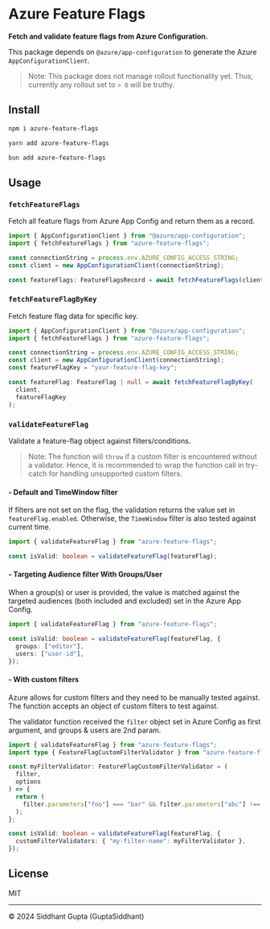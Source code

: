 # Azure Feature Flags

**Fetch and validate feature flags from Azure Configuration.**

This package depends on `@azure/app-configuration` to generate the Azure `AppConfigurationClient`.

> Note: This package does not manage rollout functionality yet. Thus, currently any rollout set to `> 0` will be truthy.

## Install

```sh
npm i azure-feature-flags
```

```sh
yarn add azure-feature-flags
```

```sh
bun add azure-feature-flags
```

## Usage

### `fetchFeatureFlags`

Fetch all feature flags from Azure App Config and return them as a record.

```ts
import { AppConfigurationClient } from "@azure/app-configuration";
import { fetchFeatureFlags } from "azure-feature-flags";

const connectionString = process.env.AZURE_CONFIG_ACCESS_STRING;
const client = new AppConfigurationClient(connectionString);

const featureFlags: FeatureFlagsRecord = await fetchFeatureFlags(client);
```

### `fetchFeatureFlagByKey`

Fetch feature flag data for specific key.

```ts
import { AppConfigurationClient } from "@azure/app-configuration";
import { fetchFeatureFlags } from "azure-feature-flags";

const connectionString = process.env.AZURE_CONFIG_ACCESS_STRING;
const client = new AppConfigurationClient(connectionString);
const featureFlagKey = "your-feature-flag-key";

const featureFlag: FeatureFlag | null = await fetchFeatureFlagByKey(
  client,
  featureFlagKey
);
```

### `validateFeatureFlag`

Validate a feature-flag object against filters/conditions.

> Note: The function will `throw` if a custom filter is encountered without a validator. Hence, it is recommended to wrap the function call in try-catch for handling unsupported custom filters.

#### - Default and TimeWindow filter

If filters are not set on the flag, the validation returns the value set in `featureFlag.enabled`. Otherwise, the `TimeWindow` filter is also tested against current time.

```ts
import { validateFeatureFlag } from "azure-feature-flags";

const isValid: boolean = validateFeatureFlag(featureFlag);
```

#### - Targeting Audience filter With Groups/User

When a group(s) or user is provided, the value is matched against the targeted audiences (both included and excluded) set in the Azure App Config.

```ts
import { validateFeatureFlag } from "azure-feature-flags";

const isValid: boolean = validateFeatureFlag(featureFlag, {
  groups: ["editor"],
  users: ["user-id"],
});
```

#### - With custom filters

Azure allows for custom filters and they need to be manually tested against. The function accepts an object of custom filters to test against.

The validator function received the `filter` object set in Azure Config as first argument, and groups & users are 2nd param.

```ts
import { validateFeatureFlag } from "azure-feature-flags";
import type { FeatureFlagCustomFilterValidator } from "azure-feature-flags";

const myFilterValidator: FeatureFlagCustomFilterValidator = (
  filter,
  options
) => {
  return (
    filter.parameters["foo"] === "bar" && filter.parameters["abc"] !== "def"
  );
};

const isValid: boolean = validateFeatureFlag(featureFlag, {
  customFilterValidators: { "my-filter-name": myFilterValidator },
});
```

## License

MIT

---

© 2024 Siddhant Gupta (GuptaSiddhant)
